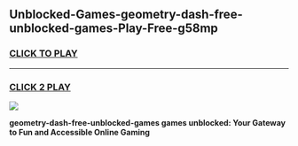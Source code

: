 
## Unblocked-Games-geometry-dash-free-unblocked-games-Play-Free-g58mp
<h3>
<a href="https://premium76.site?title=geometry-dash-free-unblocked-games&ref=23A">CLICK TO PLAY</a></h3>
<hr>

<h3>
<a href="https://premium76.site?title=geometry-dash-free-unblocked-games&ref=23A">CLICK 2 PLAY</a>
  
</h3>

<a href="https://premium76.site?title=geometry-dash-free-unblocked-games&ref=23A"><img src="https://clearcache.store/games.png"></a>


**geometry-dash-free-unblocked-games games unblocked: Your Gateway to Fun and Accessible Online Gaming**
